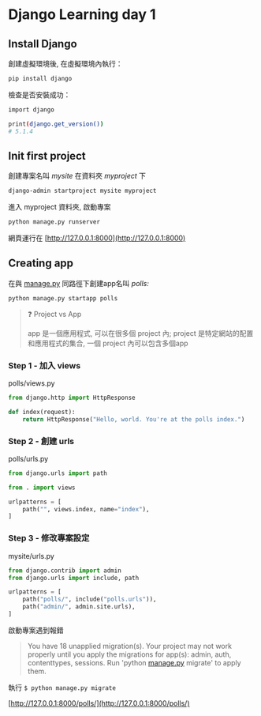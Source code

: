 # Django Learning day 1

## Install Django

創建虛擬環境後, 在虛擬環境內執行：

```bash
pip install django
```

檢查是否安裝成功：

```bash
import django

print(django.get_version())
# 5.1.4
```

## Init first project

創建專案名叫 *mysite* 在資料夾 *myproject* 下

```bash
django-admin startproject mysite myproject
```

進入 myproject 資料夾, 啟動專案

```bash
python manage.py runserver
```

網頁運行在 [http://127.0.0.1:8000](http://127.0.0.1:8000)

## Creating app

在與 [manage.py](http://manage.py) 同路徑下創建app名叫 *polls:*

```bash
python manage.py startapp polls
```

> ❓ Project vs App
>
>app 是一個應用程式, 可以在很多個 project 內; project 是特定網站的配置和應用程式的集合, 一個 project 內可以包含多個app

### Step 1 -  加入 views

polls/views.py

```python
from django.http import HttpResponse

def index(request):
    return HttpResponse("Hello, world. You're at the polls index.")
```

### Step 2 - 創建 urls

polls/urls.py

```python
from django.urls import path

from . import views

urlpatterns = [
    path("", views.index, name="index"),
]
```

### Step 3 - 修改專案設定

mysite/urls.py

```python
from django.contrib import admin
from django.urls import include, path

urlpatterns = [
    path("polls/", include("polls.urls")),
    path("admin/", admin.site.urls),
]
```

啟動專案遇到報錯

> You have 18 unapplied migration(s). Your project may not work properly until you apply the migrations for app(s): admin, auth, contenttypes, sessions.
Run 'python [manage.py](http://manage.py/) migrate' to apply them.
>

執行 `$ python manage.py migrate`  

[http://127.0.0.1:8000/polls/](http://127.0.0.1:8000/polls/)
